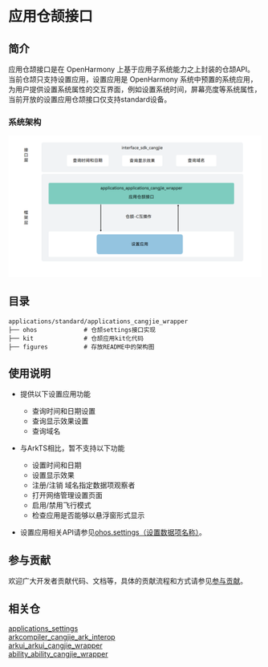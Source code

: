 # 应用仓颉接口

## 简介

应用仓颉接口是在 OpenHarmony 上基于应用子系统能力之上封装的仓颉API。当前仓颉只支持设置应用，设置应用是 OpenHarmony 系统中预置的系统应用，为用户提供设置系统属性的交互界面，例如设置系统时间，屏幕亮度等系统属性，当前开放的设置应用仓颉接口仅支持standard设备。

### 系统架构

![](figures/application_cangjie_wrapper_architecture.png "应用仓颉架构图")

## 目录

```
applications/standard/applications_cangjie_wrapper
├── ohos             # 仓颉settings接口实现
├── kit              # 仓颉应用kit化代码
├── figures          # 存放README中的架构图
```

## 使用说明

- 提供以下设置应用功能
  
  - 查询时间和日期设置
  - 查询显示效果设置
  - 查询域名

- 与ArkTS相比，暂不支持以下功能
  
  - 设置时间和日期
  - 设置显示效果
  - 注册/注销 域名指定数据项观察者
  - 打开网络管理设置页面
  - 启用/禁用飞行模式
  - 检查应用是否能够以悬浮窗形式显示

- 设置应用相关API请参见[ohos.settings（设置数据项名称）](https://gitcode.com/openharmony-sig/arkcompiler_cangjie_ark_interop/blob/master/doc/API_Reference/source_zh_cn/apis/BasicServicesKit/cj-apis-settings.md)。

## 参与贡献

欢迎广大开发者贡献代码、文档等，具体的贡献流程和方式请参见[参与贡献](https://gitcode.com/openharmony/docs/blob/master/zh-cn/contribute/%E5%8F%82%E4%B8%8E%E8%B4%A1%E7%8C%AE.md)。

## 相关仓

[applications_settings](https://gitee.com/openharmony/applications_settings/blob/master/README_zh.md)  
[arkcompiler_cangjie_ark_interop](https://gitcode.com/openharmony-sig/arkcompiler_cangjie_ark_interop/tree/master)  
[arkui_arkui_cangjie_wrapper](https://gitcode.com/openharmony-sig/arkui_arkui_cangjie_wrapper/tree/master)  
[ability_ability_cangjie_wrapper](https://gitcode.com/openharmony-sig/ability_ability_cangjie_wrapper/tree/master)
